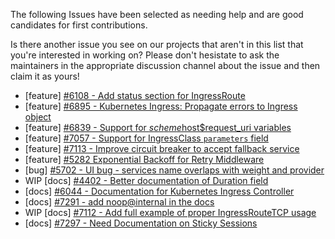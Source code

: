 The following Issues have been selected as needing help and are good candidates for first contributions.

Is there another issue you see on our projects that aren't in this list that you're interested in working on? Please don't hesistate to ask the maintainers in the appropriate discussion channel about the issue and then claim it as yours!

- [feature] [#6108 - Add status section for IngressRoute](https://github.com/traefik/traefik/issues/6108)
- [feature] [#6895 - Kubernetes Ingress: Propagate errors to Ingress object](https://github.com/traefik/traefik/issues/6895)
- [feature] [#6839 - Support for $scheme$host$request_uri variables](https://github.com/traefik/traefik/issues/6839)
- [feature] [#7057 - Support for IngressClass `parameters` field](https://github.com/traefik/traefik/issues/7057)
- [feature] [#7113 - Improve circuit breaker to accept fallback service](https://github.com/traefik/traefik/issues/7113)
- [feature] [#5282 Exponential Backoff for Retry Middleware](https://github.com/traefik/traefik/issues/5282)
- [bug] [#5702 - UI bug - services name overlaps with weight and provider](https://github.com/traefik/traefik/issues/5702)
- WIP [docs] [#4402 - Better documentation of Duration field](https://github.com/traefik/traefik/issues/4402)
- [docs] [#6044 - Documentation for Kubernetes Ingress Controller](https://github.com/traefik/traefik/issues/6044)
- [docs] [#7291 - add noop@internal in the docs](https://github.com/traefik/traefik/issues/7291)
- WIP [docs] [#7112 - Add full example of proper IngressRouteTCP usage](https://github.com/traefik/traefik/issues/7112)
- [docs] [#7297 - Need Documentation on Sticky Sessions](https://github.com/traefik/traefik/issues/7297)
